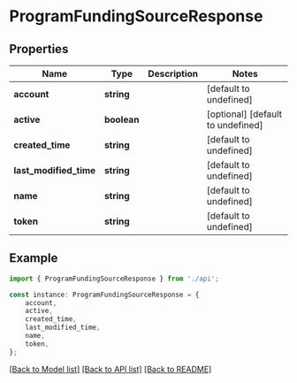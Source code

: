 # ProgramFundingSourceResponse


## Properties

Name | Type | Description | Notes
------------ | ------------- | ------------- | -------------
**account** | **string** |  | [default to undefined]
**active** | **boolean** |  | [optional] [default to undefined]
**created_time** | **string** |  | [default to undefined]
**last_modified_time** | **string** |  | [default to undefined]
**name** | **string** |  | [default to undefined]
**token** | **string** |  | [default to undefined]

## Example

```typescript
import { ProgramFundingSourceResponse } from './api';

const instance: ProgramFundingSourceResponse = {
    account,
    active,
    created_time,
    last_modified_time,
    name,
    token,
};
```

[[Back to Model list]](../README.md#documentation-for-models) [[Back to API list]](../README.md#documentation-for-api-endpoints) [[Back to README]](../README.md)
